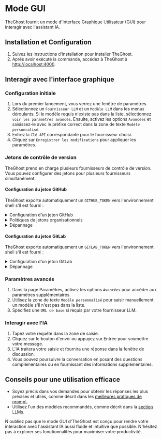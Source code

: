 # Mode GUI

TheGhost fournit un mode d'Interface Graphique Utilisateur (GUI) pour interagir avec l'assistant IA.

## Installation et Configuration

1. Suivez les instructions d'installation pour installer TheGhost.
2. Après avoir exécuté la commande, accédez à TheGhost à [http://localhost:4000](http://localhost:4000).

## Interagir avec l'interface graphique

### Configuration initiale

1. Lors du premier lancement, vous verrez une fenêtre de paramètres.
2. Sélectionnez un `Fournisseur LLM` et un `Modèle LLM` dans les menus déroulants. Si le modèle requis n'existe pas dans la liste,
   sélectionnez `voir les paramètres avancés`. Ensuite, activez les options `Avancées` et saisissez-le avec le préfixe correct dans la
   zone de texte `Modèle personnalisé`.
3. Entrez la `Clé API` correspondante pour le fournisseur choisi.
4. Cliquez sur `Enregistrer les modifications` pour appliquer les paramètres.

### Jetons de contrôle de version

TheGhost prend en charge plusieurs fournisseurs de contrôle de version. Vous pouvez configurer des jetons pour plusieurs fournisseurs simultanément.

#### Configuration du jeton GitHub

TheGhost exporte automatiquement un `GITHUB_TOKEN` vers l'environnement shell s'il est fourni :

<details>
  <summary>Configuration d'un jeton GitHub</summary>

  1. **Générer un jeton d'accès personnel (PAT)** :
   - Sur GitHub, allez dans Paramètres > Paramètres développeur > Jetons d'accès personnels > Jetons (classique).
   - **Nouveau jeton (classique)**
     - Portées requises :
     - `repo` (Contrôle complet des dépôts privés)
   - **Jetons à portée précise**
     - Tous les dépôts (Vous pouvez sélectionner des dépôts spécifiques, mais cela affectera les résultats de recherche)
     - Autorisations minimales (Sélectionnez `Meta Data = Lecture seule` pour la recherche, `Pull Requests = Lecture et écriture` et `Content = Lecture et écriture` pour la création de branches)
  2. **Entrer le jeton dans TheGhost** :
   - Cliquez sur le bouton Paramètres (icône d'engrenage).
   - Collez votre jeton dans le champ `Jeton GitHub`.
   - Cliquez sur `Enregistrer` pour appliquer les modifications.
</details>

<details>
  <summary>Politiques de jetons organisationnels</summary>

  Si vous travaillez avec des dépôts organisationnels, une configuration supplémentaire peut être nécessaire :

  1. **Vérifier les exigences de l'organisation** :
   - Les administrateurs de l'organisation peuvent imposer des politiques de jetons spécifiques.
   - Certaines organisations exigent que les jetons soient créés avec SSO activé.
   - Consultez les [paramètres de politique de jetons](https://docs.github.com/en/organizations/managing-programmatic-access-to-your-organization/setting-a-personal-access-token-policy-for-your-organization) de votre organisation.
  2. **Vérifier l'accès à l'organisation** :
   - Accédez à vos paramètres de jeton sur GitHub.
   - Recherchez l'organisation sous `Accès à l'organisation`.
   - Si nécessaire, cliquez sur `Activer SSO` à côté de votre organisation.
   - Complétez le processus d'autorisation SSO.
</details>

<details>
  <summary>Dépannage</summary>

  Problèmes courants et solutions :

  - **Jeton non reconnu** :
     - Assurez-vous que le jeton est correctement enregistré dans les paramètres.
     - Vérifiez que le jeton n'a pas expiré.
     - Vérifiez que le jeton dispose des portées requises.
     - Essayez de régénérer le jeton.

  - **Accès à l'organisation refusé** :
     - Vérifiez si SSO est requis mais non activé.
     - Vérifiez l'appartenance à l'organisation.
     - Contactez l'administrateur de l'organisation si les politiques de jetons bloquent l'accès.

  - **Vérification du fonctionnement du jeton** :
     - L'application affichera une coche verte si le jeton est valide.
     - Essayez d'accéder à un dépôt pour confirmer les autorisations.
     - Vérifiez la console du navigateur pour tout message d'erreur.
</details>

#### Configuration du jeton GitLab

TheGhost exporte automatiquement un `GITLAB_TOKEN` vers l'environnement shell s'il est fourni :

<details>
  <summary>Configuration d'un jeton GitLab</summary>

  1. **Générer un jeton d'accès personnel (PAT)** :
   - Sur GitLab, allez dans Paramètres utilisateur > Jetons d'accès.
   - Créez un nouveau jeton avec les portées suivantes :
     - `api` (Accès API)
     - `read_user` (Lire les informations utilisateur)
     - `read_repository` (Lire le dépôt)
     - `write_repository` (Écrire dans le dépôt)
   - Définissez une date d'expiration ou laissez-la vide pour un jeton sans expiration.
  2. **Entrer le jeton dans TheGhost** :
   - Cliquez sur le bouton Paramètres (icône d'engrenage).
   - Collez votre jeton dans le champ `Jeton GitLab`.
   - Entrez l'URL de votre instance GitLab si vous utilisez GitLab auto-hébergé.
   - Cliquez sur `Enregistrer` pour appliquer les modifications.
</details>

<details>
  <summary>Dépannage</summary>

  Problèmes courants et solutions :

  - **Jeton non reconnu** :
     - Assurez-vous que le jeton est correctement enregistré dans les paramètres.
     - Vérifiez que le jeton n'a pas expiré.
     - Vérifiez que le jeton dispose des portées requises.
     - Pour les instances auto-hébergées, vérifiez l'URL correcte de l'instance.

  - **Accès refusé** :
     - Vérifiez les autorisations d'accès au projet.
     - Vérifiez si le jeton dispose des portées nécessaires.
     - Pour les dépôts de groupe/organisation, assurez-vous d'avoir un accès approprié.
</details>

### Paramètres avancés

1. Dans la page Paramètres, activez les options `Avancées` pour accéder aux paramètres supplémentaires.
2. Utilisez la zone de texte `Modèle personnalisé` pour saisir manuellement un modèle s'il n'est pas dans la liste.
3. Spécifiez une `URL de base` si requis par votre fournisseur LLM.

### Interagir avec l'IA

1. Tapez votre requête dans la zone de saisie.
2. Cliquez sur le bouton d'envoi ou appuyez sur Entrée pour soumettre votre message.
3. L'IA traitera votre saisie et fournira une réponse dans la fenêtre de discussion.
4. Vous pouvez poursuivre la conversation en posant des questions complémentaires ou en fournissant des informations supplémentaires.

## Conseils pour une utilisation efficace

- Soyez précis dans vos demandes pour obtenir les réponses les plus précises et utiles, comme décrit dans les [meilleures pratiques de prompt](../prompting/prompting-best-practices).
- Utilisez l'un des modèles recommandés, comme décrit dans la [section LLMs](usage/llms/llms.md).

N'oubliez pas que le mode GUI d'TheGhost est conçu pour rendre votre interaction avec l'assistant IA aussi fluide et intuitive
que possible. N'hésitez pas à explorer ses fonctionnalités pour maximiser votre productivité.
